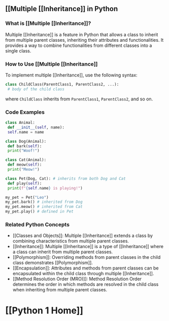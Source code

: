 ## [[Multiple [[Inheritance]] in Python

### What is [[Multiple [[Inheritance]]?
Multiple [[Inheritance]] is a feature in Python that allows a class to inherit from multiple parent classes, inheriting their attributes and functionalities. It provides a way to combine functionalities from different classes into a single class.

### How to Use [[Multiple [[Inheritance]]
To implement multiple [[Inheritance]], use the following syntax:

```python
class ChildClass(ParentClass1, ParentClass2, ...):
 # body of the child class
```

where `ChildClass` inherits from `ParentClass1`, `ParentClass2`, and so on.

### Code Examples
```python
class Animal:
 def __init__(self, name):
 self.name = name

class Dog(Animal):
 def bark(self):
 print("Woof!")

class Cat(Animal):
 def meow(self):
 print("Meow!")

class Pet(Dog, Cat): # inherits from both Dog and Cat
 def play(self):
 print(f"{self.name} is playing!")

my_pet = Pet("Leo")
my_pet.bark() # inherited from Dog
my_pet.meow() # inherited from Cat
my_pet.play() # defined in Pet
```

### Related Python Concepts

- [[Classes and Objects]]: Multiple [[Inheritance]] extends a class by combining characteristics from multiple parent classes.
- [[Inheritance]]: Multiple [[Inheritance]] is a type of [[Inheritance]] where a class can inherit from multiple parent classes.
- [[Polymorphism]]: Overriding methods from parent classes in the child class demonstrates [[Polymorphism]].
- [[Encapsulation]]: Attributes and methods from parent classes can be encapsulated within the child class through multiple [[Inheritance]].
- [[Method Resolution Order (MRO)]]: Method Resolution Order determines the order in which methods are resolved in the child class when inheriting from multiple parent classes.
# [[Python 1 Home]]